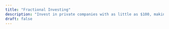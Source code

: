 ```yaml
---
title: "Fractional Investing"
description: "Invest in private companies with as little as $100, making private equity accessible to everyone."
draft: false
---
```

